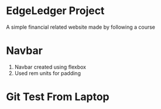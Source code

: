 # EdgeLedger Project
A simple financial related website made by following a course
# Navbar
1. Navbar created using flexbox
2. Used rem units for padding
# Git Test From Laptop